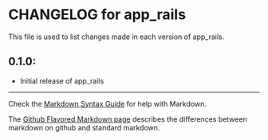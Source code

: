 # CHANGELOG for app_rails 

This file is used to list changes made in each version of app_rails.

## 0.1.0:

* Initial release of app_rails

- - - 
Check the [Markdown Syntax Guide](http://daringfireball.net/projects/markdown/syntax) for help with Markdown.

The [Github Flavored Markdown page](http://github.github.com/github-flavored-markdown/) describes the differences between markdown on github and standard markdown.
